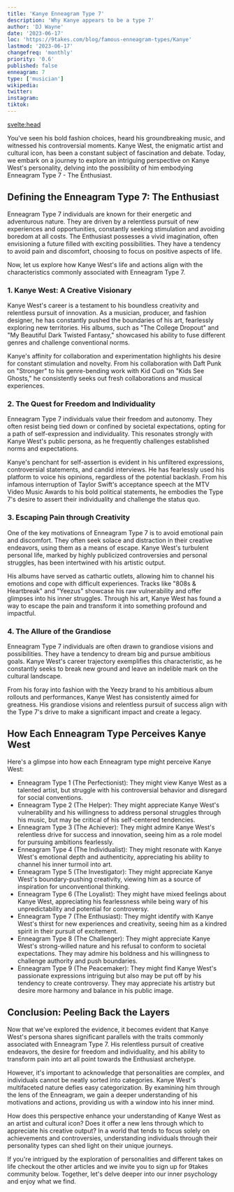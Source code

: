 ```yaml
---
title: 'Kanye Enneagram Type 7'
description: 'Why Kanye appears to be a type 7'
author: 'DJ Wayne'
date: '2023-06-17'
loc: 'https://9takes.com/blog/famous-enneagram-types/Kanye'
lastmod: '2023-06-17'
changefreq: 'monthly'
priority: '0.6'
published: false
enneagram: 7
type: ['musician']
wikipedia:
twitter:
instagram:
tiktok:
---
```


<svelte:head>

  <!-- <meta property="og:image" content="https://9takes.com/types/7s/Kanye.webp" /> -->
  <link rel="canonical" href="https://9takes.com/blog/famous-enneagram-types/Kanye">
</svelte:head>
<!-- <script>
	import  PopCard  from "../../../lib/components/atoms/PopCard.svelte";
</script>
<div
	style="display: flex;
    justify-content: center;
    margin: 1rem 0;
	"
>
	<PopCard
		image={`/types/7s/${'Kanye'}.webp`}
		showIcon={false}
		text="Kanye"
		subtext=""
	/>
</div> -->

<p class="firstLetter">You've seen his bold fashion choices, heard his groundbreaking music, and witnessed his controversial moments. Kanye West, the enigmatic artist and cultural icon, has been a constant subject of fascination and debate. Today, we embark on a journey to explore an intriguing perspective on Kanye West's personality, delving into the possibility of him embodying Enneagram Type 7 - The Enthusiast.</p>

## Defining the Enneagram Type 7: The Enthusiast

Enneagram Type 7 individuals are known for their energetic and adventurous nature. They are driven by a relentless pursuit of new experiences and opportunities, constantly seeking stimulation and avoiding boredom at all costs. The Enthusiast possesses a vivid imagination, often envisioning a future filled with exciting possibilities. They have a tendency to avoid pain and discomfort, choosing to focus on positive aspects of life.

Now, let us explore how Kanye West's life and actions align with the characteristics commonly associated with Enneagram Type 7.

### 1. Kanye West: A Creative Visionary

Kanye West's career is a testament to his boundless creativity and relentless pursuit of innovation. As a musician, producer, and fashion designer, he has constantly pushed the boundaries of his art, fearlessly exploring new territories. His albums, such as "The College Dropout" and "My Beautiful Dark Twisted Fantasy," showcased his ability to fuse different genres and challenge conventional norms.

Kanye's affinity for collaboration and experimentation highlights his desire for constant stimulation and novelty. From his collaboration with Daft Punk on "Stronger" to his genre-bending work with Kid Cudi on "Kids See Ghosts," he consistently seeks out fresh collaborations and musical experiences.

### 2. The Quest for Freedom and Individuality

Enneagram Type 7 individuals value their freedom and autonomy. They often resist being tied down or confined by societal expectations, opting for a path of self-expression and individuality. This resonates strongly with Kanye West's public persona, as he frequently challenges established norms and expectations.

Kanye's penchant for self-assertion is evident in his unfiltered expressions, controversial statements, and candid interviews. He has fearlessly used his platform to voice his opinions, regardless of the potential backlash. From his infamous interruption of Taylor Swift's acceptance speech at the MTV Video Music Awards to his bold political statements, he embodies the Type 7's desire to assert their individuality and challenge the status quo.

### 3. Escaping Pain through Creativity

One of the key motivations of Enneagram Type 7 is to avoid emotional pain and discomfort. They often seek solace and distraction in their creative endeavors, using them as a means of escape. Kanye West's turbulent personal life, marked by highly publicized controversies and personal struggles, has been intertwined with his artistic output.

His albums have served as cathartic outlets, allowing him to channel his emotions and cope with difficult experiences. Tracks like "808s & Heartbreak" and "Yeezus" showcase his raw vulnerability and offer glimpses into his inner struggles. Through his art, Kanye West has found a way to escape the pain and transform it into something profound and impactful.

### 4. The Allure of the Grandiose

Enneagram Type 7 individuals are often drawn to grandiose visions and possibilities. They have a tendency to dream big and pursue ambitious goals. Kanye West's career trajectory exemplifies this characteristic, as he constantly seeks to break new ground and leave an indelible mark on the cultural landscape.

From his foray into fashion with the Yeezy brand to his ambitious album rollouts and performances, Kanye West has consistently aimed for greatness. His grandiose visions and relentless pursuit of success align with the Type 7's drive to make a significant impact and create a legacy.

## How Each Enneagram Type Perceives Kanye West

Here's a glimpse into how each Enneagram type might perceive Kanye West:

- Enneagram Type 1 (The Perfectionist): They might view Kanye West as a talented artist, but struggle with his controversial behavior and disregard for social conventions.
- Enneagram Type 2 (The Helper): They might appreciate Kanye West's vulnerability and his willingness to address personal struggles through his music, but may be critical of his self-centered tendencies.
- Enneagram Type 3 (The Achiever): They might admire Kanye West's relentless drive for success and innovation, seeing him as a role model for pursuing ambitions fearlessly.
- Enneagram Type 4 (The Individualist): They might resonate with Kanye West's emotional depth and authenticity, appreciating his ability to channel his inner turmoil into art.
- Enneagram Type 5 (The Investigator): They might appreciate Kanye West's boundary-pushing creativity, viewing him as a source of inspiration for unconventional thinking.
- Enneagram Type 6 (The Loyalist): They might have mixed feelings about Kanye West, appreciating his fearlessness while being wary of his unpredictability and potential for controversy.
- Enneagram Type 7 (The Enthusiast): They might identify with Kanye West's thirst for new experiences and creativity, seeing him as a kindred spirit in their pursuit of excitement.
- Enneagram Type 8 (The Challenger): They might appreciate Kanye West's strong-willed nature and his refusal to conform to societal expectations. They may admire his boldness and his willingness to challenge authority and push boundaries.
- Enneagram Type 9 (The Peacemaker): They might find Kanye West's passionate expressions intriguing but also may be put off by his tendency to create controversy. They may appreciate his artistry but desire more harmony and balance in his public image.

## Conclusion: Peeling Back the Layers

Now that we've explored the evidence, it becomes evident that Kanye West's persona shares significant parallels with the traits commonly associated with Enneagram Type 7. His relentless pursuit of creative endeavors, the desire for freedom and individuality, and his ability to transform pain into art all point towards the Enthusiast archetype.

However, it's important to acknowledge that personalities are complex, and individuals cannot be neatly sorted into categories. Kanye West's multifaceted nature defies easy categorization. By examining him through the lens of the Enneagram, we gain a deeper understanding of his motivations and actions, providing us with a window into his inner mind.

How does this perspective enhance your understanding of Kanye West as an artist and cultural icon? Does it offer a new lens through which to appreciate his creative output? In a world that tends to focus solely on achievements and controversies, understanding individuals through their personality types can shed light on their unique journeys.

If you're intrigued by the exploration of personalities and different takes on life checkout the other articles and we invite you to sign up for 9takes community below. Together, let's delve deeper into our inner psychology and enjoy what we find.
